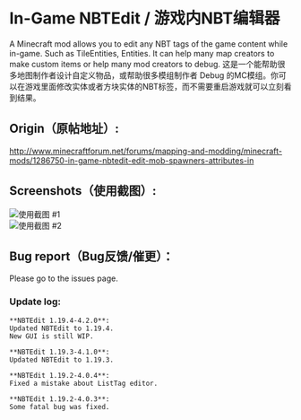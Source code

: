 # In-Game NBTEdit / 游戏内NBT编辑器
A Minecraft mod allows you to edit any NBT tags of the game content while in-game. Such as TileEntities, Entities. It can help many map creators to make custom items or help many mod creators to debug.
这是一个能帮助很多地图制作者设计自定义物品，或帮助很多模组制作者 Debug 的MC模组。你可以在游戏里面修改实体或者方块实体的NBT标签，而不需要重启游戏就可以立刻看到结果。

## Origin（原帖地址）: 
http://www.minecraftforum.net/forums/mapping-and-modding/minecraft-mods/1286750-in-game-nbtedit-edit-mob-spawners-attributes-in

## Screenshots（使用截图）: 
![使用截图 #1](https://github.com/qyl27/NBTEdit/raw/1.19.4/img/2.png)  
![使用截图 #2](https://github.com/qyl27/NBTEdit/raw/1.19.4/img/3.png)

## Bug report（Bug反馈/催更）：
Please go to the issues page.

### Update log:
```
**NBTEdit 1.19.4-4.2.0**:
Updated NBTEdit to 1.19.4.
New GUI is still WIP.

**NBTEdit 1.19.3-4.1.0**:
Updated NBTEdit to 1.19.3.

**NBTEdit 1.19.2-4.0.4**:
Fixed a mistake about ListTag editor.

**NBTEdit 1.19.2-4.0.3**:
Some fatal bug was fixed.
```
